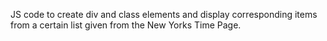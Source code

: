 JS code to create div and class elements and display corresponding items from a certain list given from the New Yorks Time Page.
